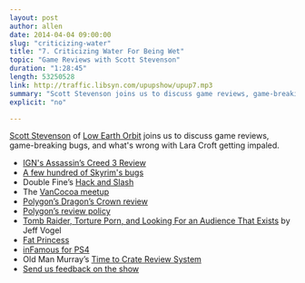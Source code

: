 ```yaml
---
layout: post
author: allen
date: 2014-04-04 09:00:00
slug: "criticizing-water"
title: "7. Criticizing Water For Being Wet"
topic: "Game Reviews with Scott Stevenson"
duration: "1:28:45"
length: 53250528
link: http://traffic.libsyn.com/upupshow/upup7.mp3
summary: "Scott Stevenson joins us to discuss game reviews, game-breaking bugs, and what's wrong with Lara Croft getting impaled."
explicit: "no"

---
```


[Scott Stevenson](https://twitter.com/scottstevenson) of [Low Earth Orbit](http://lowearthorbit.fm/) joins us to discuss game reviews, game-breaking bugs, and what's wrong with Lara Croft getting impaled.

- [IGN's Assassin’s Creed 3 Review](http://ca.ign.com/articles/2012/10/30/assassins-creed-iii-review)
- [A few hundred of Skyrim's bugs][1]
- Double Fine’s [Hack and Slash](http://www.hacknslashthegame.com/)
- The [VanCocoa meetup](http://www.vancocoa.com/)
- [Polygon’s Dragon’s Crown review](http://www.polygon.com/2013/7/31/4553958/dragons-crown-review-heavy-metal)
- [Polygon’s review policy](http://www.polygon.com/pages/about-reviews)
- [Tomb Raider, Torture Porn, and Looking For an Audience That Exists](http://jeff-vogel.blogspot.ca/2013/11/tomb-raider-torture-porn-and-looking.html) by Jeff Vogel
- [Fat Princess](http://en.wikipedia.org/wiki/Fat_Princess)
- [inFamous for PS4](http://en.wikipedia.org/wiki/Infamous_Second_Son)
- Old Man Murray’s [Time to Crate Review System](http://www.oldmanmurray.com/features/39.html)
- [Send us feedback on the show](mailto:hello@upup.fm)

[1]: http://elderscrolls.wikia.com/wiki/Bugs_(Skyrim)